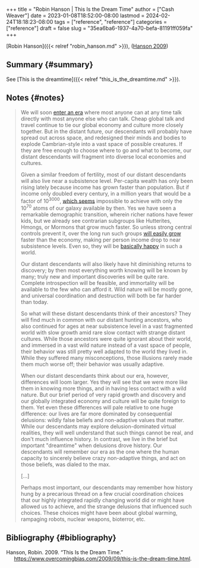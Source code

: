 +++
title = "Robin Hanson | This Is the Dream Time"
author = ["Cash Weaver"]
date = 2023-01-08T18:52:00-08:00
lastmod = 2024-02-24T18:18:23-08:00
tags = ["reference", "reference"]
categories = ["reference"]
draft = false
slug = "35ea6ba6-1937-4a70-befa-81191ff059fa"
+++

[Robin Hanson]({{< relref "robin_hanson.md" >}}), (<a href="#citeproc_bib_item_1">Hanson 2009</a>)


## Summary {#summary}

See [This is the dreamtime]({{< relref "this_is_the_dreamtime.md" >}}).


## Notes {#notes}

> We will soon [enter an era](http://www.overcomingbias.com/2009/09/how-is-our-era-unique.html) where most anyone can at any time talk directly with most anyone else who can talk. Cheap global talk and travel continue to tie our global economy and culture more closely together. But in the distant future, our descendants will probably have spread out across space, and redesigned their minds and bodies to explode Cambrian-style into a vast space of possible creatures. If they are free enough to choose where to go and what to become, our distant descendants will fragment into diverse local economies and cultures.
>
> Given a similar freedom of fertility, most of our distant descendants will also live near a subsistence level. Per-capita wealth has only been rising lately because income has grown faster than population. But if income only doubled every century, in a million years that would be a factor of 10<sup>3000</sup>, [which seems](http://www.overcomingbias.com/2009/09/limits-to-growth.html) impossible to achieve with only the 10<sup>70</sup> atoms of our galaxy available by then. Yes we have seen a remarkable demographic transition, wherein richer nations have fewer kids, but we already see contrarian subgroups like Hutterites, Hmongs, or Mormons that grow much faster. So unless strong central controls prevent it, over the long run such groups [will easily grow](http://www.overcomingbias.com/2009/09/future-fertility.html) faster than the economy, making per person income drop to near subsistence levels. Even so, they will be [basically happy](http://www.overcomingbias.com/2009/09/poor-folks-do-smile.html) in such a world.
>
> Our distant descendants will also likely have hit diminishing returns to discovery; by then most everything worth knowing will be known by many; truly new and important discoveries will be quite rare. Complete introspection will be feasible, and immortality will be available to the few who can afford it. Wild nature will be mostly gone, and universal coordination and destruction will both be far harder than today.
>
> So what will these distant descendants think of their ancestors? They will find much in common with our distant hunting ancestors, who also continued for ages at near subsistence level in a vast fragmented world with slow growth amid rare slow contact with strange distant cultures. While those ancestors were quite ignorant about their world, and immersed in a vast wild nature instead of a vast space of people, their behavior was still pretty well adapted to the world they lived in. While they suffered many misconceptions, those illusions rarely made them much worse off; their behavior was usually adaptive.
>
> When our distant descendants think about our era, however, differences will loom larger. Yes they will see that we were more like them in knowing more things, and in having less contact with a wild nature. But our brief period of very rapid growth and discovery and our globally integrated economy and culture will be quite foreign to them. Yet even these differences will pale relative to one huge difference: our lives are far more dominated by consequential delusions: wildly false beliefs and non-adaptive values that matter. While our descendants may explore delusion-dominated virtual realities, they will well understand that such things cannot be real, and don't much influence history. In contrast, we live in the brief but important "dreamtime" when delusions drove history. Our descendants will remember our era as the one where the human capacity to sincerely believe crazy non-adaptive things, and act on those beliefs, was dialed to the max.
>
> [...]
>
> Perhaps most important, our descendants may remember how history hung by a precarious thread on a few crucial coordination choices that our highly integrated rapidly changing world did or might have allowed us to achieve, and the strange delusions that influenced such choices.  These choices might have been about global warming, rampaging robots, nuclear weapons, bioterror, etc.


## Bibliography {#bibliography}

<style>.csl-entry{text-indent: -1.5em; margin-left: 1.5em;}</style><div class="csl-bib-body">
  <div class="csl-entry"><a id="citeproc_bib_item_1"></a>Hanson, Robin. 2009. “This Is the Dream Time.” <a href="https://www.overcomingbias.com/2009/09/this-is-the-dream-time.html">https://www.overcomingbias.com/2009/09/this-is-the-dream-time.html</a>.</div>
</div>

